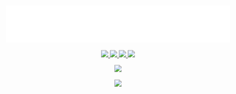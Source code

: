 <p align="center"><img src="img/howdy.svg" /></p>

<p align="center">
  <a href="https://github.com/torrobinson">
    <img src="https://img.shields.io/badge/GitHub-B5179E?logo=GitHub&logoColor=white" />
  </a>
  <a href="https://www.linkedin.com/in/torrobinson/">
    <img src="https://img.shields.io/badge/LinkedIn-4895EF?logo=LinkedIn&logoColor=white" />
  </a>
  <a href="https://www.last.fm/user/torrobinson">
    <img src="https://img.shields.io/badge/Last.fm-F72585?logo=Apple-Music&logoColor=white" />
  </a>
  <a href="https://www.torrobinson.com/">
    <img src="https://img.shields.io/badge/Personal%20Website-560BAD?logo=HomeAdvisor&logoColor=white" />
  </a>
</p>

<p align="center">
  <img src="https://github-readme-stats.vercel.app/api?username=torrobinson&count_private=true&show_icons=true&theme=material-palenight&hide_border=true&bg_color=ffffff00&title_color=F72585&icon_color=5F93EB&text_color=A6ABCA" />
</p>
<p align="center">
  <img src="https://github-readme-stats.vercel.app/api/top-langs/?username=torrobinson&hide=lua&layout=compact&title_color=F72585&hide_border=true&bg_color=ffffff00&custom_title=Languages&card_width=450&text_color=A6ABCA" />
</p>
